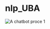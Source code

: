 # nlp_UBA
![A chatbot proce 1](https://user-images.githubusercontent.com/93218595/235044422-aa358716-a23e-4c3d-9906-e407cd13426b.png)

